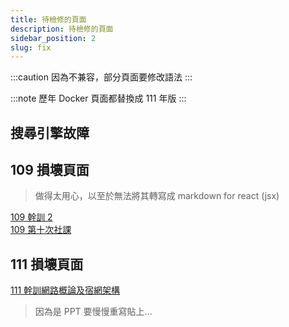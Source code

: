 ```yaml
---
title: 待檢修的頁面
description: 待檢修的頁面
sidebar_position: 2
slug: fix
---
```


:::caution
因為不兼容，部分頁面要修改語法
:::

:::note
歷年 Docker 頁面都替換成 111 年版
:::

## 搜尋引擎故障

## 109 損壞頁面

> 做得太用心，以至於無法將其轉寫成 markdown for react (jsx)

[109 幹訓 2](../109學年度/上學期/2020-11-21%20幹訓/2020-11-21%20Information%20Security)  
[109 第十次社課](../109學年度/上學期/2020-12-23%20JS%20OPP)

## 111 損壞頁面

[111 幹訓網路概論及宿網架構](../上學期/2022-11-19%20網管幹訓/2022-11-20%20網路概論)

> 因為是 PPT 要慢慢重寫貼上...
